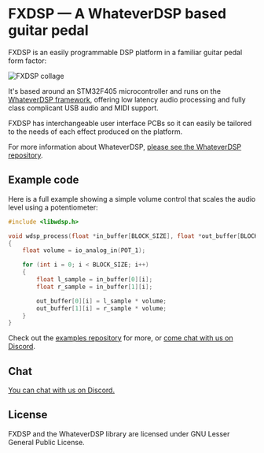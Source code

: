 # FXDSP — A WhateverDSP based guitar pedal

FXDSP is an easily programmable DSP platform in a familiar guitar pedal form factor:

![FXDSP collage](https://github.com/NuclearLighthouseStudios/FXDSP/assets/55932282/bf53b1a2-d097-4020-ba48-dbba893ccc19)

It's based around an STM32F405 microcontroller and runs on the [WhateverDSP framework](https://github.com/NuclearLighthouseStudios/WhateverDSP), offering low latency audio processing and fully class complicant USB audio and MIDI support.

FXDSP has interchangeable user interface PCBs so it can easily be tailored to the needs of each effect produced on the platform.

For more information about WhateverDSP, [please see the WhateverDSP repository](https://github.com/NuclearLighthouseStudios/WhateverDSP).

## Example code

Here is a full example showing a simple volume control that scales the audio level using a potentiometer:

```c
#include <libwdsp.h>

void wdsp_process(float *in_buffer[BLOCK_SIZE], float *out_buffer[BLOCK_SIZE])
{
	float volume = io_analog_in(POT_1);

	for (int i = 0; i < BLOCK_SIZE; i++)
	{
		float l_sample = in_buffer[0][i];
		float r_sample = in_buffer[1][i];

		out_buffer[0][i] = l_sample * volume;
		out_buffer[1][i] = r_sample * volume;
	}
}

```

Check out the [examples repository](https://github.com/NuclearLighthouseStudios/WhateverDSP-Examples) for more, or [come chat with us on Discord](https://github.com/NuclearLighthouseStudios/FXDSP#chat).

## Chat

[You can chat with us on Discord.](https://discord.gg/WDsFnartXb)

## License

FXDSP and the WhateverDSP library are licensed under GNU Lesser General Public License.
